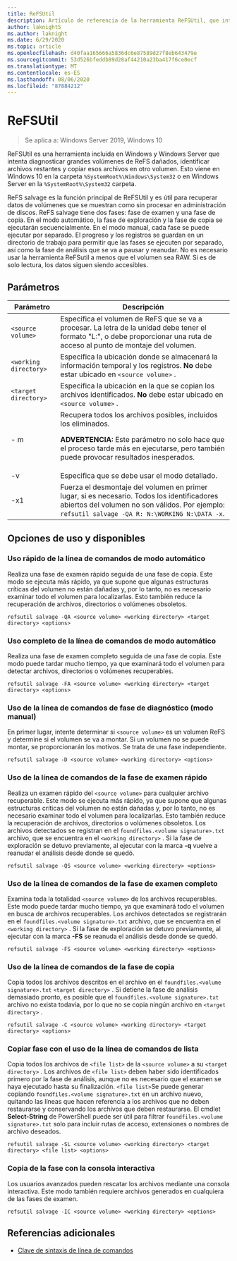 ```yaml
---
title: ReFSUtil
description: Artículo de referencia de la herramienta ReFSUtil, que intenta diagnosticar grandes volúmenes de ReFS dañados, identificar archivos restantes y copiar esos archivos en otro volumen.
author: laknight5
ms.author: laknight
ms.date: 6/29/2020
ms.topic: article
ms.openlocfilehash: d40faa165666a5836dc6e87589d27f8eb643479e
ms.sourcegitcommit: 53d526bfeddb89d28af44210a23ba417f6ce0ecf
ms.translationtype: MT
ms.contentlocale: es-ES
ms.lasthandoff: 08/06/2020
ms.locfileid: "87884212"
---
```

# <a name="refsutil"></a>ReFSUtil

> Se aplica a: Windows Server 2019, Windows 10

ReFSUtil es una herramienta incluida en Windows y Windows Server que intenta diagnosticar grandes volúmenes de ReFS dañados, identificar archivos restantes y copiar esos archivos en otro volumen. Esto viene en Windows 10 en la carpeta `%SystemRoot%\Windows\System32` o en Windows Server en la `%SystemRoot%\System32` carpeta.

ReFS salvage es la función principal de ReFSUtil y es útil para recuperar datos de volúmenes que se muestran como sin procesar en administración de discos. ReFS salvage tiene dos fases: fase de examen y una fase de copia. En el modo automático, la fase de exploración y la fase de copia se ejecutarán secuencialmente. En el modo manual, cada fase se puede ejecutar por separado. El progreso y los registros se guardan en un directorio de trabajo para permitir que las fases se ejecuten por separado, así como la fase de análisis que se va a pausar y reanudar. No es necesario usar la herramienta ReFSutil a menos que el volumen sea RAW. Si es de solo lectura, los datos siguen siendo accesibles.

## <a name="parameters"></a>Parámetros

| Parámetro | Descripción |
|--|--|
| `<source volume>` | Especifica el volumen de ReFS que se va a procesar. La letra de la unidad debe tener el formato "L:", o debe proporcionar una ruta de acceso al punto de montaje del volumen. |
| `<working directory>` | Especifica la ubicación donde se almacenará la información temporal y los registros. **No** debe estar ubicado en `<source volume>` . |
| `<target directory>` | Especifica la ubicación en la que se copian los archivos identificados. **No** debe estar ubicado en `<source volume>` . |
| \- m | Recupera todos los archivos posibles, incluidos los eliminados.<p>**ADVERTENCIA:** Este parámetro no solo hace que el proceso tarde más en ejecutarse, pero también puede provocar resultados inesperados. |
| \-v | Especifica que se debe usar el modo detallado. |
| \-x1 | Fuerza el desmontaje del volumen en primer lugar, si es necesario. Todos los identificadores abiertos del volumen no son válidos. Por ejemplo: `refsutil salvage -QA R: N:\WORKING N:\DATA -x`. |

## <a name="usage-and-available-options"></a>Opciones de uso y disponibles

### <a name="quick-automatic-mode-command-line-usage"></a>Uso rápido de la línea de comandos de modo automático

Realiza una fase de examen rápido seguida de una fase de copia. Este modo se ejecuta más rápido, ya que supone que algunas estructuras críticas del volumen no están dañadas y, por lo tanto, no es necesario examinar todo el volumen para localizarlas. Esto también reduce la recuperación de archivos, directorios o volúmenes obsoletos.

```
refsutil salvage -QA <source volume> <working directory> <target directory> <options>
```

### <a name="full-automatic-mode-command-line-usage"></a>Uso completo de la línea de comandos de modo automático

Realiza una fase de examen completo seguida de una fase de copia. Este modo puede tardar mucho tiempo, ya que examinará todo el volumen para detectar archivos, directorios o volúmenes recuperables.

```
refsutil salvage -FA <source volume> <working directory> <target directory> <options>
```

### <a name="diagnose-phase-command-line-usage-manual-mode"></a>Uso de la línea de comandos de fase de diagnóstico (modo manual)

En primer lugar, intente determinar si `<source volume>` es un volumen ReFS y determine si el volumen se va a montar. Si un volumen no se puede montar, se proporcionarán los motivos. Se trata de una fase independiente.

```
refsutil salvage -D <source volume> <working directory> <options>
```

### <a name="quick-scan-phase-command-line-usage"></a>Uso de la línea de comandos de la fase de examen rápido

Realiza un examen rápido del `<source volume>` para cualquier archivo recuperable. Este modo se ejecuta más rápido, ya que supone que algunas estructuras críticas del volumen no están dañadas y, por lo tanto, no es necesario examinar todo el volumen para localizarlas. Esto también reduce la recuperación de archivos, directorios o volúmenes obsoletos. Los archivos detectados se registran en el `foundfiles.<volume signature>.txt` archivo, que se encuentra en el `<working directory>` . Si la fase de exploración se detuvo previamente, al ejecutar con la marca **-q** vuelve a reanudar el análisis desde donde se quedó.

```
refsutil salvage -QS <source volume> <working directory> <options>
```

### <a name="full-scan-phase-command-line-usage"></a>Uso de la línea de comandos de la fase de examen completo

Examina toda la totalidad `<source volume>` de los archivos recuperables. Este modo puede tardar mucho tiempo, ya que examinará todo el volumen en busca de archivos recuperables. Los archivos detectados se registrarán en el `foundfiles.<volume signature>.txt` archivo, que se encuentra en el `<working directory>` . Si la fase de exploración se detuvo previamente, al ejecutar con la marca **-FS** se reanuda el análisis desde donde se quedó.

```
refsutil salvage -FS <source volume> <working directory> <options>
```

### <a name="copy-phase-command-line-usage"></a>Uso de la línea de comandos de la fase de copia

Copia todos los archivos descritos en el archivo en el `foundfiles.<volume signature>.txt` `<target directory>` . Si detiene la fase de análisis demasiado pronto, es posible que el `foundfiles.<volume signature>.txt` archivo no exista todavía, por lo que no se copia ningún archivo en `<target directory>` .

```
refsutil salvage -C <source volume> <working directory> <target directory> <options>
```

### <a name="copy-phase-with-list-command-line-usage"></a>Copiar fase con el uso de la línea de comandos de lista

Copia todos los archivos de `<file list>` de la `<source volume>` a su `<target directory>` . Los archivos de `<file list>` deben haber sido identificados primero por la fase de análisis, aunque no es necesario que el examen se haya ejecutado hasta su finalización. `<file list>`Se puede generar copiando `foundfiles.<volume signature>.txt` en un archivo nuevo, quitando las líneas que hacen referencia a los archivos que no deben restaurarse y conservando los archivos que deben restaurarse. El cmdlet **Select-String** de PowerShell puede ser útil para filtrar `foundfiles.<volume signature>.txt` solo para incluir rutas de acceso, extensiones o nombres de archivo deseados.

```
refsutil salvage -SL <source volume> <working directory> <target directory> <file list> <options>
```

### <a name="copy-phase-with-interactive-console"></a>Copia de la fase con la consola interactiva

Los usuarios avanzados pueden rescatar los archivos mediante una consola interactiva. Este modo también requiere archivos generados en cualquiera de las fases de examen.

```
refsutil salvage -IC <source volume> <working directory> <options>
```

## <a name="additional-references"></a>Referencias adicionales

- [Clave de sintaxis de línea de comandos](command-line-syntax-key.md)
